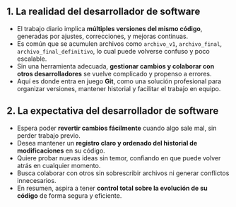 
## 1. La realidad del desarrollador de software

- El trabajo diario implica **múltiples versiones del mismo código**, generadas por ajustes, correcciones, y mejoras continuas.
- Es común que se acumulen archivos como `archivo_v1`, `archivo_final`, `archivo_final_definitivo`, lo cual puede volverse confuso y poco escalable.
- Sin una herramienta adecuada, **gestionar cambios y colaborar con otros desarrolladores** se vuelve complicado y propenso a errores.
- Aquí es donde entra en juego **Git**, como una solución profesional para organizar versiones, mantener historial y facilitar el trabajo en equipo.

## 2. La expectativa del desarrollador de software

- Espera poder **revertir cambios fácilmente** cuando algo sale mal, sin perder trabajo previo.
- Desea mantener un **registro claro y ordenado del historial de modificaciones** en su código.
- Quiere probar nuevas ideas sin temor, confiando en que puede volver atrás en cualquier momento.
- Busca colaborar con otros sin sobrescribir archivos ni generar conflictos innecesarios.
- En resumen, aspira a tener **control total sobre la evolución de su código** de forma segura y eficiente.
